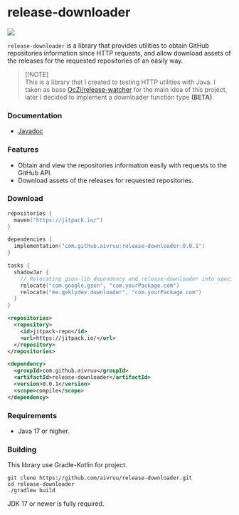 # release-downloader

[![](https://jitpack.io/v/aivruu/release-downloader.svg)](https://jitpack.io/#aivruu/release-downloader)

`release-downloader` is a library that provides utilities to obtain GitHub repositories information since HTTP requests, and allow download assets of the releases for the requested repositories of an easily way.

> [!NOTE]\
> This is a library that I created to testing HTTP utilities with Java. I taken as base [OcZi/release-watcher](https://github.com/OcZi/release-watcher) for the main idea of this project, later I decided to implement a downloader function type **(BETA)**.

### Documentation
- [Javadoc](https://jitpack.io/com/github/aivruu/release-downloader/latest/javadoc/)

### Features
* Obtain and view the repositories information easily with requests to the GitHub API.
* Download assets of the releases for requested repositories.

### Download
```kotlin
repositories {
  maven("https://jitpack.io/")
}

dependencies {
  implementation("com.github.aivruu:release-downloader:0.0.1")
}

tasks {
  shadowJar {
    // Relocating gson-lib dependency and release-downloader into specified packages.
    relocate("com.google.gson", "com.yourPackage.com")
    relocate("me.qeklydev.downloader", "com.yourPackage.com")
  }
}
```

```xml
<repositories>
  <repository>
    <id>jitpack-repo</id>
    <url>https://jitpack.io/</url>
  </repository>
</repositories>

<dependency>
  <groupId>com.github.aivruu</groupId>
  <artifactId>release-downloader</artifactId>
  <version>0.0.1</version>
  <scope>compile</scope>
</dependency>
```

### Requirements
- Java 17 or higher.

### Building
This library use Gradle-Kotlin for project.
```
git clone https://github.com/aivruu/release-downloader.git
cd release-downloader
./gradlew build
```

JDK 17 or newer is fully required.
